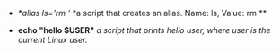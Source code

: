 * **alias ls='rm *'**
*a script that creates an alias. Name: ls, Value: rm **

* **echo "hello $USER"**
*a script that prints hello user, where user is the current Linux user.*

